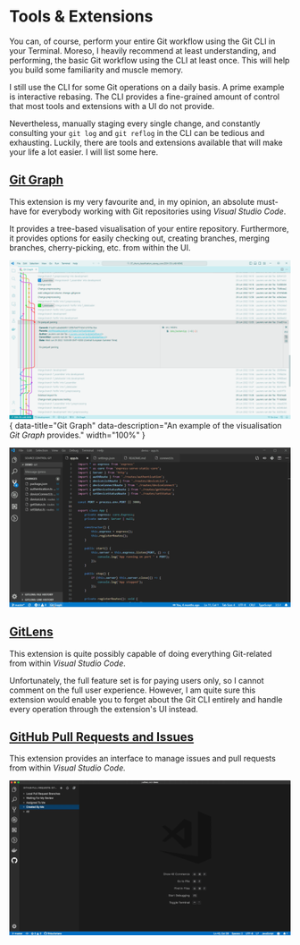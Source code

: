 # Tools & Extensions

You can, of course, perform your entire Git workflow using the Git CLI in your Terminal. Moreso, I heavily recommend at least understanding, and performing, the basic Git workflow using the CLI at least once. This will help you build some familiarity and muscle memory.

I still use the CLI for some Git operations on a daily basis. A prime example is interactive rebasing. The CLI provides a fine-grained amount of control that most tools and extensions with a UI do not provide. 

Nevertheless, manually staging every single change, and constantly consulting your `git log` and `git reflog` in the CLI can be tedious and exhausting. Luckily, there are tools and extensions available that will make your life a lot easier. I will list some here.

## [Git Graph](https://marketplace.visualstudio.com/items?itemName=mhutchie.git-graph)

This extension is my very favourite and, in my opinion, an absolute must-have for everybody working with Git repositories using *Visual Studio Code*. 

It provides a tree-based visualisation of your entire repository. Furthermore, it provides options for easily checking out, creating branches, merging branches, cherry-picking, etc. from within the UI.

![Git Graph](../assets/images/git_graph.png){ data-title="Git Graph" data-description="An example of the visualisation <i>Git Graph</i> provides." width="100%" }

![Git Graph: Animated](https://github.com/mhutchie/vscode-git-graph/raw/master/resources/demo.gif)

## [GitLens](https://marketplace.visualstudio.com/items?itemName=eamodio.gitlens)

This extension is quite possibly capable of doing everything Git-related from within *Visual Studio Code*.

Unfortunately, the full feature set is for paying users only, so I cannot comment on the full user experience. However, I am quite sure this extension would enable you to forget about the Git CLI entirely and handle every operation through the extension's UI instead.

## [GitHub Pull Requests and Issues](https://marketplace.visualstudio.com/items?itemName=GitHub.vscode-pull-request-github)

This extension provides an interface to manage issues and pull requests from within *Visual Studio Code.*

![GitHub PR & Issues](https://github.com/Microsoft/vscode-pull-request-github/raw/HEAD/.readme/demo.gif)
